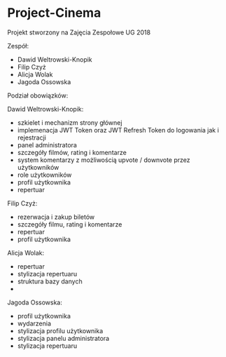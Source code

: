 # Project-Cinema
Projekt stworzony na Zajęcia Zespołowe UG 2018


Zespół:
- Dawid Weltrowski-Knopik
- Filip Czyż
- Alicja Wolak
- Jagoda Ossowska


Podział obowiązków:

Dawid Weltrowski-Knopik:
- szkielet i mechanizm strony głównej
- implemenacja JWT Token oraz JWT Refresh Token do logowania jak i rejestracji
- panel administratora
- szczegóły filmów, rating i komentarze
- system komentarzy z możliwością upvote / downvote przez użytkowników
- role użytkowników
- profil użytkownika
- repertuar

Filip Czyż:
- rezerwacja i zakup biletów
- szczegóły filmu, rating i komentarze
- repertuar
- profil użytkownika

Alicja Wolak:
- repertuar
- stylizacja repertuaru
- struktura bazy danych
- 

Jagoda Ossowska:
- profil użytkownika
- wydarzenia
- stylizacja profilu użytkownika
- stylizacja panelu administratora
- stylizacja repertuaru

